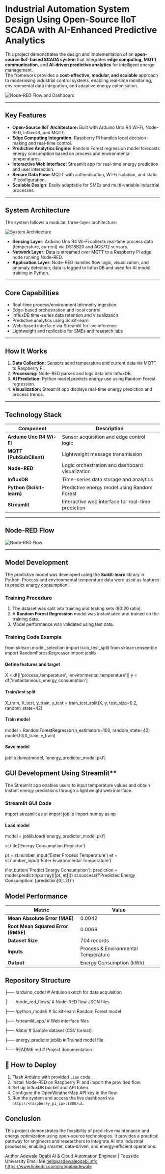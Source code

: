 #  Industrial Automation System Design Using Open-Source IIoT SCADA with AI-Enhanced Predictive Analytics

This project demonstrates the design and implementation of an **open-source IIoT-based SCADA system** that integrates **edge computing**, **MQTT communication**, and **AI-driven predictive analytics** for intelligent energy management.  
The framework provides a **cost-effective, modular, and scalable** approach to modernising industrial control systems, enabling real-time monitoring, environmental data integration, and adaptive energy optimisation.

![Node-RED Flow and Dashboard](noderedui.png)

---

##  Key Features

- **Open-Source IIoT Architecture:** Built with Arduino Uno R4 Wi-Fi, Node-RED, InfluxDB, and MQTT.  
- **Edge Computing Integration:** Raspberry Pi handles local decision-making and real-time control.  
- **Predictive Analytics Engine:** Random Forest regression model forecasts energy consumption based on process and environmental temperatures.  
- **Interactive Web Interface:** Streamlit app for real-time energy prediction and user interaction.  
- **Secure Data Flow:** MQTT with authentication, Wi-Fi isolation, and static IP configuration.  
- **Scalable Design:** Easily adaptable for SMEs and multi-variable industrial processes.

---

##  System Architecture

The system follows a modular, three-layer architecture:

![System Architecture](System.jpg)

- **Sensing Layer:** Arduino Uno R4 Wi-Fi collects real-time process data (temperature, current) via DS18B20 and ACS712 sensors.  
- **Network Layer:** Data is streamed over MQTT to a Raspberry Pi edge node running Node-RED.  
- **Application Layer:** Node-RED handles flow logic, visualization, and anomaly detection; data is logged to InfluxDB and used for AI model training in Python.

---

##  Core Capabilities

- Real-time process/environment telemetry ingestion  
- Edge-based orchestration and local control  
- InfluxDB time-series data retention and visualization  
- Predictive analytics using Scikit-learn  
- Web-based interface via Streamlit for live inference  
- Lightweight and replicable for SMEs and research labs  

---

##  How It Works

1. **Data Collection:** Sensors send temperature and current data via MQTT to Raspberry Pi.  
2. **Processing:** Node-RED parses and logs data into InfluxDB.  
3. **AI Prediction:** Python model predicts energy use using Random Forest regression.  
4. **Visualization:** Streamlit app displays real-time energy prediction and process trends.  

---

##  Technology Stack

| Component | Description |
|------------|-------------|
| **Arduino Uno R4 Wi-Fi** | Sensor acquisition and edge control logic |
| **MQTT (PubSubClient)** | Lightweight message transmission |
| **Node-RED** | Logic orchestration and dashboard visualization |
| **InfluxDB** | Time-series data storage and analytics |
| **Python (Scikit-learn)** | Predictive energy model using Random Forest |
| **Streamlit** | Interactive web interface for real-time prediction |

---

##  Node-RED Flow

![Node-RED Flow](noderedflow.png)

---

##  Model Development

The predictive model was developed using the **Scikit-learn** library in Python. Process and environmental temperature data were used as features to predict energy consumption.

### **Training Procedure**
1. The dataset was split into training and testing sets (80:20 ratio).  
2. A **Random Forest Regression** model was instantiated and trained on the training data.  
3. Model performance was validated using test data.

### **Training Code Example**


from sklearn.model_selection import train_test_split
from sklearn.ensemble import RandomForestRegressor
import joblib

#### Define features and target
X = df[['process_temperature', 'environmental_temperature']]
y = df['instantaneous_energy_consumption']

#### Train/test split
X_train, X_test, y_train, y_test = train_test_split(X, y, test_size=0.2, random_state=42)

#### Train model
model = RandomForestRegressor(n_estimators=100, random_state=42)
model.fit(X_train, y_train)

#### Save model
joblib.dump(model, 'energy_predictor_model.pkl')


## GUI Development Using Streamlit**

The Streamlit app enables users to input temperature values and obtain instant energy predictions through a lightweight web interface.

### Streamlit GUI Code

import streamlit as st
import joblib
import numpy as np

#### Load model
model = joblib.load('energy_predictor_model.pkl')

st.title('Energy Consumption Predictor')

pt = st.number_input('Enter Process Temperature')
et = st.number_input('Enter Environmental Temperature')

if st.button('Predict Energy Consumption'):
    prediction = model.predict(np.array([[pt, et]]))
    st.success(f'Predicted Energy Consumption: {prediction[0]:.2f}')




## Model Performance

| Metric                             | Value                               |
| ---------------------------------- | ----------------------------------- |
| **Mean Absolute Error (MAE)**      | 0.0042                              |
| **Root Mean Squared Error (RMSE)** | 0.0068                              |
| **Dataset Size**                   | 704 records                         |
| **Inputs**                         | Process & Environmental Temperature |
| **Output**                         | Energy Consumption (kWh)            |

## Repository Structure

├── /arduino_code/           # Arduino sketch for data acquisition

├── /node_red_flows/         # Node-RED flow JSON files

├── /python_model/           # Scikit-learn Random Forest model

├── /streamlit_app/          # Web interface files

├── /data/                   # Sample dataset (CSV format)

├── energy_predictor.joblib  # Trained model file

└── README.md                # Project documentation


## 🚀 How to Deploy

1. Flash Arduino with provided `.ino` code.
2. Install Node-RED on Raspberry Pi and import the provided flow.
3. Set up InfluxDB bucket and API token.
4. Configure the OpenWeatherMap API key in the flow.
5. Run the system and access the live dashboard via `http://<raspberry_pi_ip>:1880/ui`.

## Conclusion
This project demonstrates the feasibility of predictive maintenance and energy optimization using open-source technologies.
It provides a practical pathway for engineers and researchers to integrate AI into industrial processes, enabling smarter, data-driven, and energy-efficient operations..

Author
Adewale Ogabi
AI & Cloud Automation Engineer | Teesside University
Email Me hello@adewaleogabi.info
https://www.linkedin.com/in/ogabiadewale



